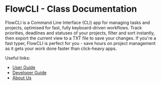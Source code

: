# FlowCLI - Class Documentation

FlowCLI is a Command Line Interface (CLI) app for managing tasks and projects, optimised for fast, fully keyboard-driven workflows. Track priorities, deadlines and statuses of your projects, filter and sort instantly, then export the current view to a TXT file to save your changes. If you're a fast typer, FlowCLI is perfect for you - save hours on project management as it gets your work done faster than click-heavy apps.

Useful links:

- [User Guide](UserGuide.md)
- [Developer Guide](DeveloperGuide.md)
- [About Us](AboutUs.md)
